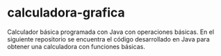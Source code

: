 # calculadora-grafica
Calculador básica programada con Java con operaciones básicas.
En el siguiente repositorio se encuentra el código desarrollado en Java para obtener una calculadora con funciones básicas.
